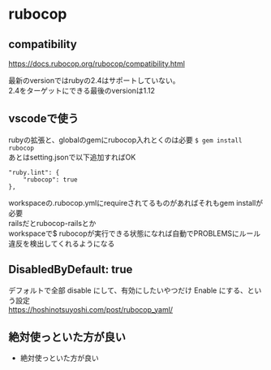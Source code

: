 # rubocop
## compatibility
https://docs.rubocop.org/rubocop/compatibility.html

最新のversionではrubyの2.4はサポートしていない。  
2.4をターゲットにできる最後のversionは1.12

## vscodeで使う
rubyの拡張と、globalのgemにrubocop入れとくのは必要 `$ gem install rubocop`  
あとはsetting.jsonで以下追加すればOK
```
"ruby.lint": {
    "rubocop": true
},
```
workspaceの.rubocop.ymlにrequireされてるものがあればそれもgem installが必要  
railsだとrubocop-railsとか  
workspaceで$ rubocopが実行できる状態になれば自動でPROBLEMSにルール違反を検出してくれるようになる

## DisabledByDefault: true
デフォルトで全部 disable にして、有効にしたいやつだけ Enable にする、という設定  
https://hoshinotsuyoshi.com/post/rubocop_yaml/

## 絶対使っといた方が良い
- 絶対使っといた方が良い